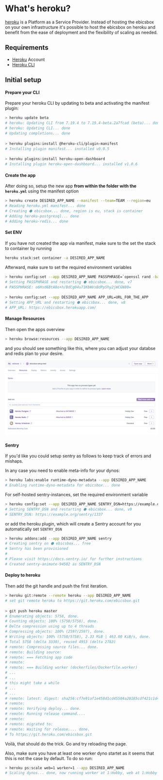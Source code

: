 # What's heroku?

[heroku](https://heroku.com) is a Platform as a Service Provider. Instead of hosting the ebicsbox on your own infrastructure it's possible to host the ebicsbox on heroku and benefit from the ease of deployment and the flexibility of scaling as needed.

## Requirements

- [Heroku](https://heroku.com) Account
- [Heroku CLI](https://devcenter.heroku.com/articles/heroku-cli)

## Initial setup

#### Prepare your CLI

Prepare your heroku CLI by updating to beta and activating the manifest plugin:

```bash
> heroku update beta
# heroku: Updating CLI from 7.19.4 to 7.19.4-beta.2a7fcad (beta)... done
# heroku: Updating CLI... done
# Updating completions... done

> heroku plugins:install @heroku-cli/plugin-manifest
# Installing plugin manifest... installed v0.0.5

> heroku plugins:install heroku-open-dashboard
# Installing plugin heroku-open-dashboard... installed v1.0.6
```

#### Create the app

After doing so, setup the new app **from within the folder with the `heroku.yml`** using the manifest option

```bash
> heroku create DESIRED_APP_NAME --manifest --team=TEAM --region=eu
# Reading heroku.yml manifest... done
# Creating ⬢ ebicsbox... done, region is eu, stack is container
# Adding heroku-postgresql... done
# Adding heroku-redis... done
```

#### Set ENV

If you have not created the app via manifest, make sure to the set the stack to container by running

```bash
heroku stack:set container -a DESIRED_APP_NAME
```

Afterward, make sure to set the required environment variables

```bash
> heroku config:set --app DESIRED_APP_NAME PASSPHRASE=`openssl rand -base64 32`
# Setting PASSPHRASE and restarting ⬢ ebicsbox... done, v7
# PASSPHRASE: o6Hsd6BtA8o+h/BdCg04u71KbWVsBdPpShy2jWCGN80=

> heroku config:set --app DESIRED_APP_NAME APP_URL=URL_FOR_THE_APP
# Setting APP_URL and restarting ⬢ ebicsbox... done, v8
# APP_URL: https://ebicsbox.herokuapp.com/
```

#### Manage Resources

Then open the apps overview

```bash
> heroku browse:resources --app DESIRED_APP_NAME
```

and you should see something like this, where you can adjust your databse and redis plan to your desire.

![](./resources.png)

#### Sentry

If you'd like you could setup sentry as follows to keep track of errors and mishaps.

In any case you need to enable meta-info for your dynos:

```bash
> heroku labs:enable runtime-dyno-metadata --app DESIRED_APP_NAME
# Enabling runtime-dyno-metadata for ebicsbox... done
```

For self-hosted sentry-instances, set the required environment variable

```bash
> heroku config:set --app DESIRED_APP_NAME SENTRY_DSN=https://example.org/sentry/1337
# Setting SENTRY_DSN and restarting ⬢ ebicsbox... done, v9
# SENTRY_DSN: https://example.org/sentry/1337
```

or add the heroku plugin, which will create a Sentry account for you automatically set `SENTRY_DSN`

```bash
> heroku addons:add --app DESIRED_APP_NAME sentry
# Creating sentry on ⬢ ebicsbox... free
# Sentry has been provisioned
#
# Please visit https://docs.sentry.io/ for further instructions
# Created sentry-animate-94502 as SENTRY_DSN
```

#### Deploy to heroku

Then add the git handle and push the first iteration.

```bash
> heroku git:remote --remote heroku --app DESIRED_APP_NAME
# set git remote heroku to https://git.heroku.com/ebicsbox.git

> git push heroku master
# Enumerating objects: 5758, done.
# Counting objects: 100% (5758/5758), done.
# Delta compression using up to 4 threads
# Compressing objects: 100% (2597/2597), done.
# Writing objects: 100% (5758/5758), 2.33 MiB | 463.00 KiB/s, done.
# Total 5758 (delta 3330), reused 4953 (delta 2783)
# remote: Compressing source files... done.
# remote: Building source:
# remote: === Fetching app code
# remote:
# remote: === Building worker (dockerfiles/Dockerfile.worker)
# ...
# ...
# this might take a while
# ...
# ...
# remote: latest: digest: sha256:cf7e91af1e458d1cd45504a20185cdf421c1d44a3d55c818b40106f4ccbcb317 size: 5125
# remote:
# remote: Verifying deploy... done.
# remote: Running release command....
# remote:
# remote: migrated to:
# remote: Waiting for release.... done.
# To https://git.heroku.com/ebicsbox.git
```

Voilà, that should do the trick. Go and try reloading the page.

Also, make sure you have at least one worker dyno startet as it seems that this is not the case by default. To do so run:

```bash
> heroku ps:scale web=1 worker=1 --app DESIRED_APP_NAME
# Scaling dynos... done, now running worker at 1:Hobby, web at 1:Hobby
```
